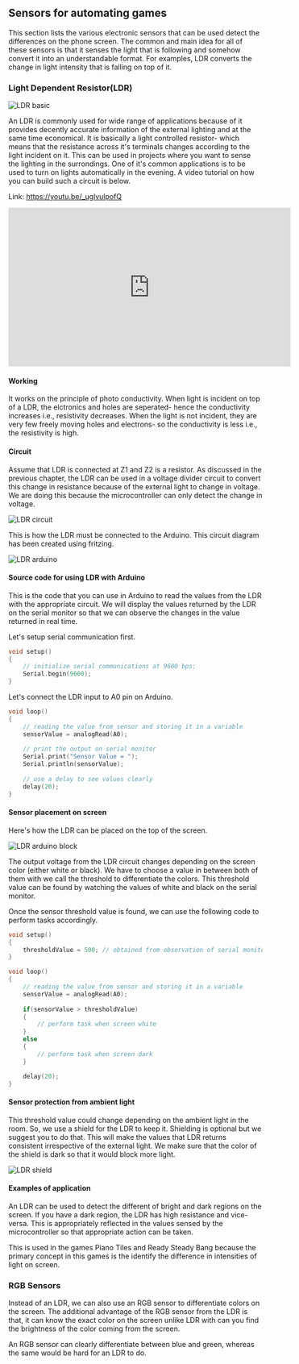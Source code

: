 ## Sensors for automating games

This section lists the various electronic sensors that can be used detect the differences on the phone screen. The common and main idea for all of these sensors is that it senses the light that is following and somehow convert it into an understandable format. For examples, LDR converts the change in light intensity that is falling on top of it. 

### Light Dependent Resistor(LDR)

![LDR basic](/Images/HDR_Enhancer_1.jpg)

An LDR is commonly used for wide range of applications because of it provides decently accurate information of the external lighting and at the same time economical. It is basically a light controlled resistor- which means that the resistance across it's terminals changes according to the light incident on it. This can be used in projects where you want to sense the lighting in the surrondings. One of it's common applications is to be used to turn on lights automatically in the evening. A video tutorial on how you can build such a circuit is below.

Link: https://youtu.be/_uglvulpofQ 

<iframe width="560" height="315" src="https://www.youtube.com/embed/_uglvulpofQ?list=PLmcMMZCV897om7Wuqz882Jdp9lGj9HYHs" frameborder="0" allowfullscreen></iframe>


#### Working

It works on the principle of photo conductivity. When light is incident on top of a LDR, the elctronics and holes are seperated- hence the conductivity increases i.e., resistivity decreases. When the light is not incident, they are very few freely moving holes and electrons- so the conductivity is less i.e., the resistivity is high.

#### Circuit

Assume that LDR is connected at Z1 and Z2 is a resistor. As discussed in the previous chapter, the LDR can be used in a voltage divider circuit to convert this change in resistance because of the external light to change in voltage. We are doing this because the microcontroller can only detect the change in voltage.

![LDR circuit](/Images/Voltage_divider.png)

This is how the LDR must be connected to the Arduino. This circuit diagram has been created using fritzing.

![LDR arduino](/Images/ldr_arduino.png)

#### Source code for using LDR with Arduino

This is the code that you can use in Arduino to read the values from the LDR with the appropriate circuit. We will display the values returned by the LDR on the serial monitor so that we can observe the changes in the value returned in real time.

Let's setup serial communication first.
```C
void setup()
{
    // initialize serial communications at 9600 bps:
    Serial.begin(9600);
}
```

Let's connect the LDR input to A0 pin on Arduino.

```C
void loop()
{
    // reading the value from sensor and storing it in a variable
    sensorValue = analogRead(A0);
    
    // print the output on serial monitor
    Serial.print("Sensor Value = ");
    Serial.println(sensorValue);
    
    // use a delay to see values clearly
    delay(20);
}
```

#### Sensor placement on screen

Here's how the LDR can be placed on the top of the screen.

![LDR arduino block](/Images/ldr_arduino_block.png)

The output voltage from the LDR circuit changes depending on the screen color (either white or black). We have to choose a value in between both of them with we call the threshold to differentiate the colors. This threshold value can be found by watching the values of white and black on the serial monitor.

Once the sensor threshold value is found, we can use the following code to perform tasks accordingly.

```C
void setup()
{
	thresholdValue = 500; // obtained from observation of serial monitor
}

void loop()
{
    // reading the value from sensor and storing it in a variable
    sensorValue = analogRead(A0);
    
    if(sensorValue > thresholdValue)
    {
    	// perform task when screen white
    }
    else
    {
    	// perform task when screen dark
    }

    delay(20);
}
```

#### Sensor protection from ambient light

This threshold value could change depending on the ambient light in the room. So, we use a shield for the LDR to keep it. Shielding is optional but we suggest you to do that. This will make the values that LDR returns consistent irrespective of the external light. We make sure that the color of the shield is dark so that it would block more light.

![LDR shield](/Images/ldr_shield.jpg)

#### Examples of application

An LDR can be used to detect the different of bright and dark regions on the screen. If you have a dark region, the LDR has high resistance and vice-versa. This is appropriately reflected in the values sensed by the microcontroller so that appropriate action can be taken.

This is used in the games Piano Tiles and Ready Steady Bang because the primary concept in this games is the identify the difference in intensities of light on screen.

### RGB Sensors

Instead of an LDR, we can also use an RGB sensor to differentiate colors on the screen. The additional advantage of the RGB sensor from the LDR is that, it can know the exact color on the screen unlike LDR with can you find the brightness of the color coming from the screen.

An RGB sensor can clearly differentiate between blue and green, whereas the same would be hard for an LDR to do.